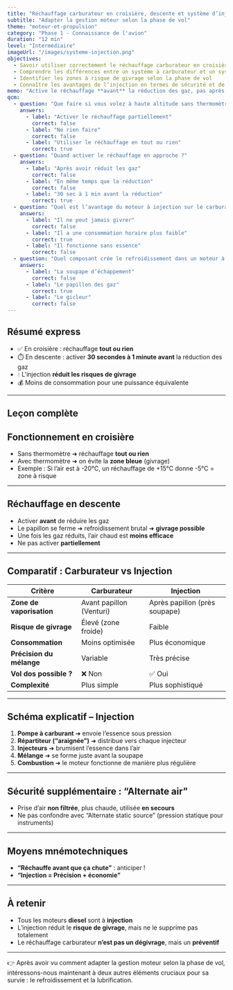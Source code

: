 ```yaml
---
title: "Réchauffage carburateur en croisière, descente et système d’injection"
subtitle: "Adapter la gestion moteur selon la phase de vol"
theme: "moteur-et-propulsion"
category: "Phase 1 - Connaissance de l'avion"
duration: "12 min"
level: "Intermédiaire"
imageUrl: "/images/systeme-injection.png"
objectives:
  - Savoir utiliser correctement le réchauffage carburateur en croisière et en descente
  - Comprendre les différences entre un système à carburateur et un système à injection
  - Identifier les zones à risque de givrage selon la phase de vol
  - Connaître les avantages de l’injection en termes de sécurité et de consommation
memo: "Active le réchauffage **avant** la réduction des gaz, pas après. Injection = moins de givrage."
qcm:
  - question: "Que faire si vous volez à haute altitude sans thermomètre dans le conduit ?"
    answers:
      - label: "Activer le réchauffage partiellement"
        correct: false
      - label: "Ne rien faire"
        correct: false
      - label: "Utiliser le réchauffage en tout ou rien"
        correct: true
  - question: "Quand activer le réchauffage en approche ?"
    answers:
      - label: "Après avoir réduit les gaz"
        correct: false
      - label: "En même temps que la réduction"
        correct: false
      - label: "30 sec à 1 min avant la réduction"
        correct: true
  - question: "Quel est l’avantage du moteur à injection sur le carburateur ?"
    answers:
      - label: "Il ne peut jamais givrer"
        correct: false
      - label: "Il a une consommation horaire plus faible"
        correct: true
      - label: "Il fonctionne sans essence"
        correct: false
  - question: "Quel composant crée le refroidissement dans un moteur à injection ?"
    answers:
      - label: "La soupape d’échappement"
        correct: false
      - label: "Le papillon des gaz"
        correct: true
      - label: "Le gicleur"
        correct: false
---
```


## Résumé express

- ✅ En croisière : réchauffage **tout ou rien**
- ⏱️ En descente : activer **30 secondes à 1 minute avant** la réduction des gaz
- 💧 L'injection **réduit les risques de givrage**
- 💰 Moins de consommation pour une puissance équivalente

---

## Leçon complète

## Fonctionnement en croisière

- Sans thermomètre ➜ réchauffage **tout ou rien**
- Avec thermomètre ➜ on évite la **zone bleue** (givrage)
- Exemple : Si l’air est à -20°C, un réchauffage de +15°C donne -5°C = zone à risque

---

## Réchauffage en descente

- Activer **avant** de réduire les gaz
- Le papillon se ferme ➜ refroidissement brutal ➜ **givrage possible**
- Une fois les gaz réduits, l’air chaud est **moins efficace**
- Ne pas activer **partiellement**

---

## Comparatif : Carburateur vs Injection

| Critère                  | Carburateur              | Injection                     |
| ------------------------ | ------------------------ | ----------------------------- |
| **Zone de vaporisation** | Avant papillon (Venturi) | Après papillon (près soupape) |
| **Risque de givrage**    | Élevé (zone froide)      | Faible                        |
| **Consommation**         | Moins optimisée          | Plus économique               |
| **Précision du mélange** | Variable                 | Très précise                  |
| **Vol dos possible ?**   | ❌ Non                   | ✅ Oui                        |
| **Complexité**           | Plus simple              | Plus sophistiqué              |

---

## Schéma explicatif – Injection

1. **Pompe à carburant** ➜ envoie l’essence sous pression
2. **Répartiteur (“araignée”)** ➜ distribue vers chaque injecteur
3. **Injecteurs** ➜ brumisent l’essence dans l’air
4. **Mélange** ➜ se forme juste avant la soupape
5. **Combustion** ➜ le moteur fonctionne de manière plus régulière

---

## Sécurité supplémentaire : “Alternate air”

- Prise d’air **non filtrée**, plus chaude, utilisée **en secours**
- Ne pas confondre avec “Alternate static source” (pression statique pour instruments)

---

## Moyens mnémotechniques

- **“Réchauffe avant que ça chute”** : anticiper !
- **“Injection = Précision + économie”**

---

## À retenir

- Tous les moteurs **diesel** sont à **injection**
- L’injection réduit le **risque de givrage**, mais ne le supprime pas totalement
- Le réchauffage carburateur **n’est pas un dégivrage**, mais un **préventif**

---

👉 Après avoir vu comment adapter la gestion moteur selon la phase de vol, intéressons-nous maintenant à deux autres éléments cruciaux pour sa survie : le refroidissement et la lubrification.
